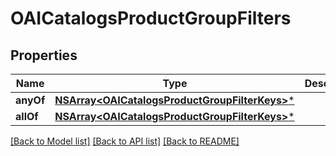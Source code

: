 # OAICatalogsProductGroupFilters

## Properties
Name | Type | Description | Notes
------------ | ------------- | ------------- | -------------
**anyOf** | [**NSArray&lt;OAICatalogsProductGroupFilterKeys&gt;***](OAICatalogsProductGroupFilterKeys.md) |  | [optional] 
**allOf** | [**NSArray&lt;OAICatalogsProductGroupFilterKeys&gt;***](OAICatalogsProductGroupFilterKeys.md) |  | [optional] 

[[Back to Model list]](../README.md#documentation-for-models) [[Back to API list]](../README.md#documentation-for-api-endpoints) [[Back to README]](../README.md)


